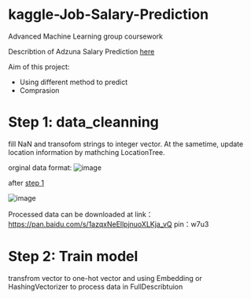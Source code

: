 # kaggle-Job-Salary-Prediction
Advanced Machine Learning group coursework

Describtion of Adzuna Salary Prediction [here](https://www.kaggle.com/c/job-salary-prediction)

Aim of this project:
*    Using different method to predict
*    Comprasion

# Step 1: data_cleanning

fill NaN and transofom strings to integer vector. At the sametime, update location information by mathching LocationTree.

orginal data format: 
![image](https://raw.githubusercontent.com/Trouble404/kaggle-Job-Salary-Prediction/master/readme_pic/word.PNG)

after [step 1](https://github.com/Trouble404/kaggle-Job-Salary-Prediction/blob/master/job-salary-datacleaning.ipynb)

![image](https://raw.githubusercontent.com/Trouble404/kaggle-Job-Salary-Prediction/master/readme_pic/wordtovec.PNG)

Processed data can be downloaded at link：https://pan.baidu.com/s/1azqxNeEllpjnuoXLKja_vQ pin：w7u3

# Step 2: Train model

transfrom vector to one-hot vector and using Embedding or HashingVectorizer to process data in FullDescribtuion

